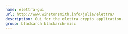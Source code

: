 ```yaml
---
name: elettra-gui
url: http://www.winstonsmith.info/julia/elettra/
description: Gui for the elettra crypto application.
group: blackarch blackarch-misc
---
```

